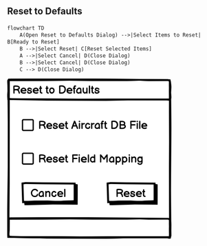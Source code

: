 ## Reset to Defaults

```mermaid
flowchart TD
    A(Open Reset to Defaults Dialog) -->|Select Items to Reset| B[Ready to Reset]
    B -->|Select Reset| C[Reset Selected Items]
    A -->|Select Cancel| D(Close Dialog)
    B -->|Select Cancel| D(Close Dialog)
    C --> D(Close Dialog)
```

[![Reset to Defaults](../Design/Reset%20to%20Default%20Dialog.png)](../flowcharts/reset_to_defaults.md)
